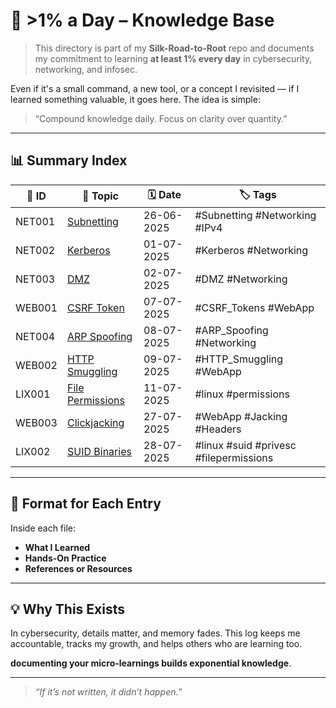 # 🚀 >1% a Day – Knowledge Base

> This directory is part of my **Silk-Road-to-Root** repo and documents my commitment to learning **at least 1% every day** in cybersecurity, networking, and infosec.

Even if it's a small command, a new tool, or a concept I revisited — if I learned something valuable, it goes here. The idea is simple:
> “Compound knowledge daily. Focus on clarity over quantity.”

---

## 📊 Summary Index

| 🔢 ID | 📘 Topic                            | 🗓️ Date       | 🏷️ Tags                       |
|--------|-------------------------------------|---------------|--------------------------------|
| NET001 | [Subnetting](./Networking/NET001-Subnetting.md)                     | 26-06-2025    | #Subnetting #Networking #IPv4 |
| NET002 | [Kerberos](./Networking/NET002-Kerberos.md)                         | 01-07-2025    | #Kerberos #Networking |
| NET003 | [DMZ](./Networking/NET003-DMZ.md)                                   | 02-07-2025    | #DMZ #Networking |
| WEB001 | [CSRF Token](./Web%20Application/WEB001-CSRF-Tokens.md)             | 07-07-2025    | #CSRF_Tokens #WebApp |
| NET004 | [ARP Spoofing](./Networking/NET004-ARP_Spoofing.md)                 | 08-07-2025    | #ARP_Spoofing #Networking |
| WEB002 | [HTTP Smuggling](./Web%20Application/WEB002-HTTP-Smuggling.md)      | 09-07-2025    | #HTTP_Smuggling #WebApp |
| LIX001 | [File Permissions](./Linux/LIX001-File-Permissions.md)              | 11-07-2025    | #linux #permissions |
| WEB003 | [Clickjacking](./Web%20Application/WEB003-Clickjacking.md)          | 27-07-2025    | #WebApp #Jacking #Headers |
| LIX002 | [SUID Binaries](./Linux/LIX002-SUID-Binaraies.md)                   | 28-07-2025    | #linux #suid #privesc #filepermissions |
<!-- Add new entries below as needed -->
 
---

## 📁 Format for Each Entry

Inside each file:
- **What I Learned**
- **Hands-On Practice**
- **References or Resources**

---

## 💡 Why This Exists

In cybersecurity, details matter, and memory fades. This log keeps me accountable, tracks my growth, and helps others who are learning too.

**documenting your micro-learnings builds exponential knowledge**.

---

>  _“If it’s not written, it didn’t happen.”_  

